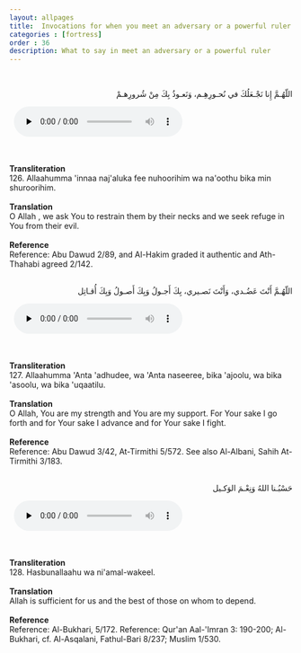 ```yaml
---
layout: allpages
title:  Invocations for when you meet an adversary or a powerful ruler
categories : [fortress]
order : 36
description: What to say in meet an adversary or a powerful ruler
---
```

&nbsp;
<div class="arabictext" dir="RTL">

اللّهُـمَّ إِنا نَجْـعَلُكَ في نُحـورِهِـم، وَنَعـوذُ بِكَ مِنْ شُرورِهـمْ

</div>
&nbsp;


<audio controls  preload="none">
  <source src="{{ site.baseurl }}/audio/fortress/126.mp3" type="audio/mpeg">
Your browser does not support the audio element.
</audio>


&nbsp;
<div class="duaextra" tabindex="0">
<div><strong>Transliteration</strong></div>
<div class="extra">126. Allaahumma 'innaa naj'aluka fee nuhoorihim wa na'oothu bika min shuroorihim.</div>
</div>
&nbsp;
<div class="duaextra" tabindex="0">
<div><strong>Translation</strong></div>
<div class="extra">O Allah , we ask You to restrain them by their necks and we seek refuge in You from their evil.</div>
</div>
&nbsp;
<div class="duaextra" tabindex="0">
<div><strong>Reference</strong></div>
<div class="extra">Reference: Abu Dawud 2/89, and Al-Hakim graded it authentic and Ath-Thahabi agreed 2/142.</div>
</div>
&nbsp;
<div class="arabictext" dir="RTL">

اللّهُـمَّ أَنْتَ عَضُـدي، وَأَنْتَ نَصـيري، بِكَ أَجـولُ وَبِكَ أَصـولُ وَبِكَ أُقـاتِل

</div>
&nbsp;


<audio controls  preload="none">
  <source src="{{ site.baseurl }}/audio/fortress/127.mp3" type="audio/mpeg">
Your browser does not support the audio element.
</audio>


&nbsp;
<div class="duaextra" tabindex="0">
<div><strong>Transliteration</strong></div>
<div class="extra">127. Allaahumma 'Anta 'adhudee, wa 'Anta naseeree, bika 'ajoolu, wa bika 'asoolu, wa bika 'uqaatilu.</div>
</div>
&nbsp;
<div class="duaextra" tabindex="0">
<div><strong>Translation</strong></div>
<div class="extra">O Allah, You are my strength and You are my support. For Your sake I go forth and for Your sake I advance and for Your sake I fight.</div>
</div>
&nbsp;
<div class="duaextra" tabindex="0">
<div><strong>Reference</strong></div>
<div class="extra">Reference: Abu Dawud 3/42, At-Tirmithi 5/572. See also Al-Albani, Sahih At-Tirmithi 3/183.</div>
</div>
&nbsp;
<div class="arabictext" dir="RTL">

حَسْبُـنا اللهُ وَنِعْـمَ الوَكـيل

</div>
&nbsp;


<audio controls  preload="none">
  <source src="{{ site.baseurl }}/audio/fortress/128.mp3" type="audio/mpeg">
Your browser does not support the audio element.
</audio>


&nbsp;
<div class="duaextra" tabindex="0">
<div><strong>Transliteration</strong></div>
<div class="extra">128. Hasbunallaahu wa ni'amal-wakeel.</div>
</div>
&nbsp;
<div class="duaextra" tabindex="0">
<div><strong>Translation</strong></div>
<div class="extra">Allah is sufficient for us and the best of those on whom to depend.</div>
</div>
&nbsp;
<div class="duaextra" tabindex="0">
<div><strong>Reference</strong></div>
<div class="extra">Reference: Al-Bukhari, 5/172. Reference: Qur'an Aal-'Imran 3: 190-200; Al-Bukhari, cf. Al-Asqalani, Fathul-Bari 8/237; Muslim 1/530.</div>
</div>
